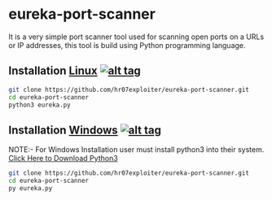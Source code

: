 # eureka-port-scanner
It is a very simple port scanner tool used for scanning open ports on a URLs or IP addresses, this tool is build using Python programming language.


## Installation [Linux](https://wikipedia.org/wiki/Linux) [![alt tag](http://icons.iconarchive.com/icons/dakirby309/simply-styled/32/OS-Linux-icon.png)](https://fr.wikipedia.org/wiki/Linux)

```bash
git clone https://github.com/hr07exploiter/eureka-port-scanner.git
cd eureka-port-scanner
python3 eureka.py
```



## Installation [Windows](https://en.wikipedia.org/wiki/Microsoft_Windows) [![alt tag](https://icons.iconarchive.com/icons/dakirby309/windows-8-metro/256/Folders-OS-Windows-8-Metro-icon.png)](https://fr.wikipedia.org/wiki/Microsoft_Windows)

NOTE:- For Windows Installation user must install python3 into their system. [Click Here to Download Python3](https://www.python.org/downloads/)

```bash
git clone https://github.com/hr07exploiter/eureka-port-scanner.git
cd eureka-port-scanner
py eureka.py
```
